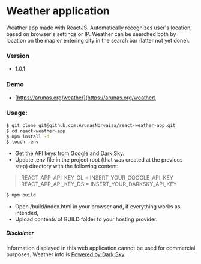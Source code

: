 # Weather application
Weather app made with ReactJS. Automatically recognizes user's location, based on browser's settings or IP. Weather can be searched both by location on the map or entering city in the search bar (latter not yet done).

### Version
* 1.0.1

### Demo
* [https://arunas.org/weather](https://arunas.org/weather)

### Usage:
```sh
$ git clone git@github.com:ArunasNorvaisa/react-weather-app.git
$ cd react-weather-app
$ npm install -d
$ touch .env
```

* Get the API keys from [Google](https://developers.google.com/maps/documentation/javascript/get-api-key) and [Dark Sky](https://darksky.net/dev).
* Update .env file in the project root (that was created at the previous step) directory with the following content:

> REACT_APP_API_KEY_GL = INSERT_YOUR_GOOGLE_API_KEY<br>
> REACT_APP_API_KEY_DS = INSERT_YOUR_DARKSKY_API_KEY

```sh
$ npm build
```
* Open /build/index.html in your browser and, if everything works as intended,
* Upload contents of BUILD folder to your hosting provider.

##### Disclaimer
Information displayed in this web application cannot be used for commercial purposes. Weather info is [Powered by Dark Sky](http://darksky.net/poweredby/).
